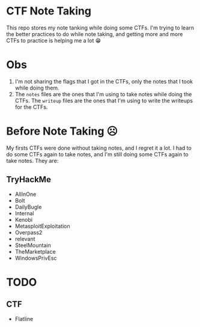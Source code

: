 # CTF Note Taking
This repo stores my note tanking while doing some CTFs. I'm trying to learn the better practices to do while note taking, and getting more and more CTFs to practice is helping me a lot 😁

# Obs
1. I'm not sharing the flags that I got in the CTFs, only the notes that I took while doing them. 
2. The `notes` files are the ones that I'm using to take notes while doing the CTFs. The `writeup` files are the ones that I'm using to write the writeups for the CTFs.

# Before Note Taking ☹
My firsts CTFs were done without taking notes, and I regret it a lot. I had to do some CTFs again to take notes, and I'm still doing some CTFs again to take notes. They are:

## TryHackMe
- AllInOne
- Bolt
- DailyBugle
- Internal
- Kenobi
- MetasploitExploitation
- Overpass2
- relevant
- SteelMountain
- TheMarketplace
- WindowsPrivEsc

# TODO

## CTF 
- Flatline